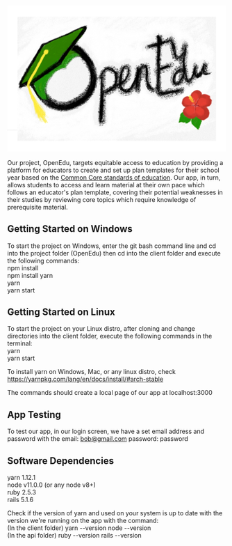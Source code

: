  <img src="OpenEdu.png" alt="Our logo">
 
Our project, OpenEdu, targets equitable access to education by providing a platform for educators to create and set up plan templates for their school year based on the <a href="http://www.corestandards.org/read-the-standards/">Common Core standards of education</a>. Our app, in turn, allows students to access and learn material at their own pace which follows an educator's plan template, covering their potential weaknesses in their studies by reviewing core topics which require knowledge of prerequisite material.

## Getting Started on Windows
To start the project on Windows, enter the git bash command line and cd into the project folder (OpenEdu) then cd into the client folder and execute the following commands:
<br>
npm install
<br>
npm install yarn
<br>
yarn
<br>
yarn start
<br>
## Getting Started on Linux 
To start the project on your Linux distro, after cloning and change directories into the client folder, execute the following commands in the terminal:
<br>
yarn
<br>
yarn start
<br>

To install yarn on Windows, Mac, or any linux distro, check https://yarnpkg.com/lang/en/docs/install/#arch-stable

The commands should create a local page of our app at localhost:3000

## App Testing
To test our app, in our login screen, we have a set email address and password with the email: bob@gmail.com password: password

## Software Dependencies 
yarn 1.12.1 
<br>
node v11.0.0 (or any node v8+)
<br>
ruby 2.5.3 
<br>
rails 5.1.6

Check if the version of yarn and used on your system is up to date with the version we're running on the app with the command:
<br>
(In the client folder)
yarn --version
node --version
<br>
(In the api folder)
ruby --version
rails --version


